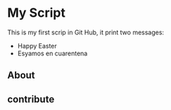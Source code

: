 # My Script
This is my first scrip in Git Hub, it print two messages:
- Happy Easter
- Esyamos en cuarentena
## About
## contribute